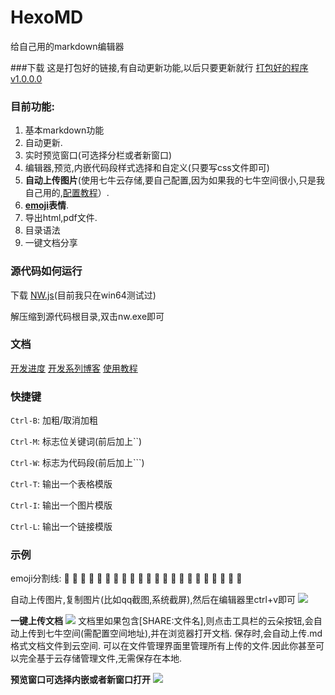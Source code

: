 HexoMD
===

给自己用的markdown编辑器

###下载
这是打包好的链接,有自动更新功能,以后只要更新就行
[打包好的程序v1.0.0.0](http://pan.baidu.com/s/1eQEw1Wm)

### 目前功能: 

1.  基本markdown功能
2.  自动更新.
3.  实时预览窗口(可选择分栏或者新窗口)
4.  编辑器,预览,内嵌代码段样式选择和自定义(只要写css文件即可)
5.  **自动上传图片**(使用七牛云存储,要自己配置,因为如果我的七牛空间很小,只是我自己用的,[配置教程](http://benq.im/2015/04/28/hexomd-05/)）.
6.  **[emoji](http://www.emoji-cheat-sheet.com/)表情**.  
7.  导出html,pdf文件.
8.  目录语法
9.  一键文档分享

### 源代码如何运行

下载 [NW.js](http://nwjs.io/)(目前我只在win64测试过)

解压缩到源代码根目录,双击nw.exe即可


### 文档
[开发进度](https://trello.com/b/cagX7F2r/hexomd)
[开发系列博客](http://benq.im/2015/04/21/hexomd-01/)
[使用教程](http://benq.im/2015/10/29/hexomd-introduction/)

### 快捷键
`Ctrl-B`:  加粗/取消加粗

`Ctrl-M`:  标志位关键词(前后加上``)

`Ctrl-W`:  标志为代码段(前后加上```)

`Ctrl-T`:  输出一个表格模版

`Ctrl-I`:  输出一个图片模版

`Ctrl-L`:  输出一个链接模版


### 示例

emoji分割线:
:shit: :shit: :shit: :shit: :shit: :shit: :shit: :shit: :shit: :shit: :shit: :shit: :shit: :shit: :shit: :shit: :shit: :shit: :shit: :shit: :shit: :shit: 

自动上传图片,复制图片(比如qq截图,系统截屏),然后在编辑器里ctrl+v即可
![](http://7ximoo.com1.z0.glb.clouddn.com/efpjr8uq1hj5g4qtn0mtc5deip.png)


**一键上传文档**
![](http://7ximoo.com1.z0.glb.clouddn.com/q9sxxcp8hydmfzstkch0tqzhhn.png)
文档里如果包含[SHARE:文件名],则点击工具栏的云朵按钮,会自动上传到七牛空间(需配置空间地址),并在浏览器打开文档.
保存时,会自动上传.md格式文档文件到云空间.
可以在文件管理界面里管理所有上传的文件.因此你甚至可以完全基于云存储管理文件,无需保存在本地.

**预览窗口可选择内嵌或者新窗口打开**
![](http://7ximoo.com1.z0.glb.clouddn.com/invkeldmk6nzs3ta27tleij2zw.png)
